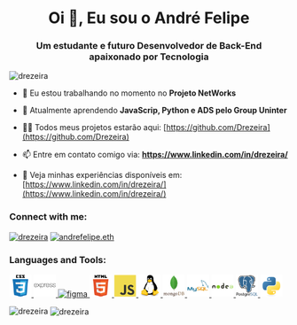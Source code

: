 <h1 align="center">Oi 👋, Eu sou o André Felipe</h1>
<h3 align="center">Um estudante e futuro Desenvolvedor de Back-End apaixonado por Tecnologia</h3>

<p align="left"> <img src="https://komarev.com/ghpvc/?username=drezeira&label=Profile%20views&color=0e75b6&style=flat" alt="drezeira" /> </p>

- 🔭 Eu estou trabalhando no momento no **Projeto NetWorks**

- 🌱 Atualmente aprendendo **JavaScrip, Python e ADS pelo Group Uninter**

- 👨‍💻 Todos meus projetos estarão aqui: [https://github.com/Drezeira](https://github.com/Drezeira)

- 📫 Entre em contato comigo via: **https://www.linkedin.com/in/drezeira/**

- 📄 Veja minhas experiências disponíveis em: [https://www.linkedin.com/in/drezeira/](https://www.linkedin.com/in/drezeira/)

<h3 align="left">Connect with me:</h3>
<p align="left">
<a href="https://linkedin.com/in/drezeira" target="blank"><img align="center" src="https://raw.githubusercontent.com/rahuldkjain/github-profile-readme-generator/master/src/images/icons/Social/linked-in-alt.svg" alt="drezeira" height="30" width="40" /></a>
<a href="https://instagram.com/andrefelipe.eth" target="blank"><img align="center" src="https://raw.githubusercontent.com/rahuldkjain/github-profile-readme-generator/master/src/images/icons/Social/instagram.svg" alt="andrefelipe.eth" height="30" width="40" /></a>
</p>

<h3 align="left">Languages and Tools:</h3>
<p align="left"> <a href="https://www.w3schools.com/css/" target="_blank" rel="noreferrer"> <img src="https://raw.githubusercontent.com/devicons/devicon/master/icons/css3/css3-original-wordmark.svg" alt="css3" width="40" height="40"/> </a> <a href="https://expressjs.com" target="_blank" rel="noreferrer"> <img src="https://raw.githubusercontent.com/devicons/devicon/master/icons/express/express-original-wordmark.svg" alt="express" width="40" height="40"/> </a> <a href="https://www.figma.com/" target="_blank" rel="noreferrer"> <img src="https://www.vectorlogo.zone/logos/figma/figma-icon.svg" alt="figma" width="40" height="40"/> </a> <a href="https://www.w3.org/html/" target="_blank" rel="noreferrer"> <img src="https://raw.githubusercontent.com/devicons/devicon/master/icons/html5/html5-original-wordmark.svg" alt="html5" width="40" height="40"/> </a> <a href="https://developer.mozilla.org/en-US/docs/Web/JavaScript" target="_blank" rel="noreferrer"> <img src="https://raw.githubusercontent.com/devicons/devicon/master/icons/javascript/javascript-original.svg" alt="javascript" width="40" height="40"/> </a> <a href="https://www.linux.org/" target="_blank" rel="noreferrer"> <img src="https://raw.githubusercontent.com/devicons/devicon/master/icons/linux/linux-original.svg" alt="linux" width="40" height="40"/> </a> <a href="https://www.mongodb.com/" target="_blank" rel="noreferrer"> <img src="https://raw.githubusercontent.com/devicons/devicon/master/icons/mongodb/mongodb-original-wordmark.svg" alt="mongodb" width="40" height="40"/> </a> <a href="https://www.mysql.com/" target="_blank" rel="noreferrer"> <img src="https://raw.githubusercontent.com/devicons/devicon/master/icons/mysql/mysql-original-wordmark.svg" alt="mysql" width="40" height="40"/> </a> <a href="https://nodejs.org" target="_blank" rel="noreferrer"> <img src="https://raw.githubusercontent.com/devicons/devicon/master/icons/nodejs/nodejs-original-wordmark.svg" alt="nodejs" width="40" height="40"/> </a> <a href="https://www.postgresql.org" target="_blank" rel="noreferrer"> <img src="https://raw.githubusercontent.com/devicons/devicon/master/icons/postgresql/postgresql-original-wordmark.svg" alt="postgresql" width="40" height="40"/> </a> <a href="https://www.python.org" target="_blank" rel="noreferrer"> <img src="https://raw.githubusercontent.com/devicons/devicon/master/icons/python/python-original.svg" alt="python" width="40" height="40"/> </a> </p>

<p><img align="left" src="https://github-readme-stats.vercel.app/api/top-langs?username=drezeira&show_icons=true&locale=en&layout=compact" alt="drezeira" /></p>

<p>&nbsp;<img align="center" src="https://github-readme-stats.vercel.app/api?username=drezeira&show_icons=true&locale=en" alt="drezeira" /></p>
